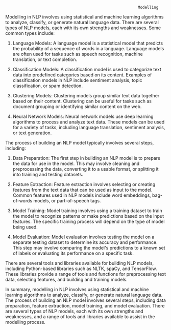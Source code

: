                                                               Modelling
Modelling in NLP involves using statistical and machine learning algorithms to analyze, classify, or generate natural language data. There are several types of NLP models, each with its own strengths and weaknesses. Some common types include:

1. Language Models: A language model is a statistical model that predicts the probability of a sequence of words in a language. Language models are often used for tasks such as speech recognition, machine translation, or text completion.

2. Classification Models: A classification model is used to categorize text data into predefined categories based on its content. Examples of classification models in NLP include sentiment analysis, topic classification, or spam detection.

3. Clustering Models: Clustering models group similar text data together based on their content. Clustering can be useful for tasks such as document grouping or identifying similar content on the web.

4. Neural Network Models: Neural network models use deep learning algorithms to process and analyze text data. These models can be used for a variety of tasks, including language translation, sentiment analysis, or text generation.

The process of building an NLP model typically involves several steps, including:
1. Data Preparation: The first step in building an NLP model is to prepare the data for use in the model. This may involve cleaning and preprocessing the data, converting it to a usable format, or splitting it into training and testing datasets.

2. Feature Extraction: Feature extraction involves selecting or creating features from the text data that can be used as input to the model. Common features used in NLP models include word embeddings, bag-of-words models, or part-of-speech tags.

3. Model Training: Model training involves using a training dataset to train the model to recognize patterns or make predictions based on the input features. The specific training process will depend on the type of model being used.

4. Model Evaluation: Model evaluation involves testing the model on a separate testing dataset to determine its accuracy and performance. This step may involve comparing the model's predictions to a known set of labels or evaluating its performance on a specific task.

There are several tools and libraries available for building NLP models, including Python-based libraries such as NLTK, spaCy, and TensorFlow. These libraries provide a range of tools and functions for preprocessing text data, selecting features, and building and training models.

In summary, modelling in NLP involves using statistical and machine learning algorithms to analyze, classify, or generate natural language data. The process of building an NLP model involves several steps, including data preparation, feature extraction, model training, and model evaluation. There are several types of NLP models, each with its own strengths and weaknesses, and a range of tools and libraries available to assist in the modelling process.                                                              
